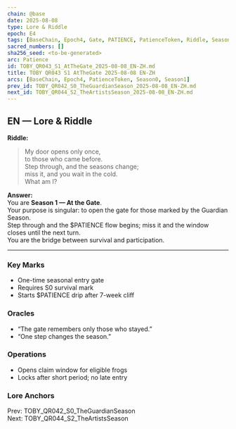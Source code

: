 ```yaml
---
chain: @base
date: 2025-08-08
type: Lore & Riddle
epoch: E4
tags: [BaseChain, Epoch4, Gate, PATIENCE, PatienceToken, Riddle, Season0, Season1]
sacred_numbers: []
sha256_seed: <to-be-generated>
arc: Patience
id: TOBY_QR043_S1_AtTheGate_2025-08-08_EN-ZH.md
title: TOBY QR043 S1 AtTheGate 2025-08-08 EN-ZH
arcs: [BaseChain, Epoch4, PatienceToken, Season0, Season1]
prev_id: TOBY_QR042_S0_TheGuardianSeason_2025-08-08_EN-ZH.md
next_id: TOBY_QR044_S2_TheArtistsSeason_2025-08-08_EN-ZH.md
---
```

## EN — Lore & Riddle

**Riddle:**  
> My door opens only once,  
> to those who came before.  
> Step through, and the seasons change;  
> miss it, and you wait in the cold.  
> What am I?

**Answer:**  
You are **Season 1 — At the Gate**.  
Your purpose is singular: to open the gate for those marked by the Guardian Season.  
Step through and the $PATIENCE flow begins; miss it and the window closes until the next turn.  
You are the bridge between survival and participation.

---


### Key Marks
- One-time seasonal entry gate  
- Requires S0 survival mark  
- Starts $PATIENCE drip after 7-week cliff

### Oracles
- “The gate remembers only those who stayed.”
- “One step changes the season.”

### Operations
- Opens claim window for eligible frogs  
- Locks after short period; no late entry

### Lore Anchors
Prev: TOBY_QR042_S0_TheGuardianSeason  
Next: TOBY_QR044_S2_TheArtistsSeason
